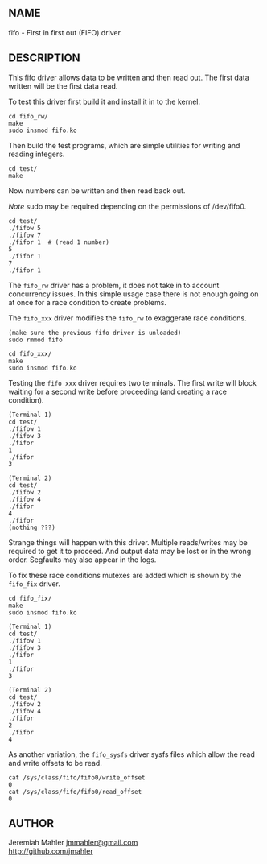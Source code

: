 
NAME
----

fifo - First in first out (FIFO) driver.

DESCRIPTION
-----------

This fifo driver allows data to be written and then read out.
The first data written will be the first data read.

To test this driver first build it and install it in to the kernel.

    cd fifo_rw/
    make
    sudo insmod fifo.ko
 
Then build the test programs, which are simple utilities for writing and
reading integers.

    cd test/
    make

Now numbers can be written and then read back out.

*Note* sudo may be required depending on the permissions of /dev/fifo0.

    cd test/
    ./fifow 5
    ./fifow 7
    ./fifor 1  # (read 1 number)
    5
    ./fifor 1
    7
    ./fifor 1

The `fifo_rw` driver has a problem, it does not take in to account
concurrency issues.  In this simple usage case there is not enough going
on at once for a race condition to create problems.

The `fifo_xxx` driver modifies the `fifo_rw` to exaggerate race
conditions.

    (make sure the previous fifo driver is unloaded)
    sudo rmmod fifo

    cd fifo_xxx/
    make
    sudo insmod fifo.ko

Testing the `fifo_xxx` driver requires two terminals.  The first write
will block waiting for a second write before proceeding (and creating a
race condition).

    (Terminal 1)
    cd test/
    ./fifow 1
    ./fifow 3
    ./fifor
    1
    ./fifor
    3
    
    (Terminal 2)
    cd test/
    ./fifow 2
    ./fifow 4
    ./fifor
    4
    ./fifor
    (nothing ???)

Strange things will happen with this driver.  Multiple reads/writes may
be required to get it to proceed.  And output data may be lost or in the
wrong order.  Segfaults may also appear in the logs.

To fix these race conditions mutexes are added which is shown by the
`fifo_fix` driver.

    cd fifo_fix/
    make
    sudo insmod fifo.ko

    (Terminal 1)
    cd test/
    ./fifow 1
    ./fifow 3
    ./fifor
    1
    ./fifor
    3
    
    (Terminal 2)
    cd test/
    ./fifow 2
    ./fifow 4
    ./fifor
    2
    ./fifor
    4

As another variation, the `fifo_sysfs` driver sysfs files which allow
the read and write offsets to be read.

    cat /sys/class/fifo/fifo0/write_offset
    0
    cat /sys/class/fifo/fifo0/read_offset
    0

AUTHOR
------

Jeremiah Mahler <jmmahler@gmail.com><br>
<http://github.com/jmahler>
